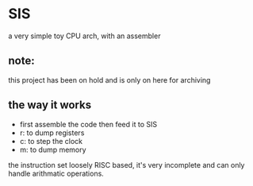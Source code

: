 # SIS
a very simple toy CPU arch, with an assembler

## note:
this project has been on hold and is only on here for archiving

## the way it works
- first assemble the code then feed it to SIS
- r: to dump registers
- c: to step the clock
- m: to dump memory

the instruction set loosely RISC based, it's very incomplete and can only handle arithmatic operations.

